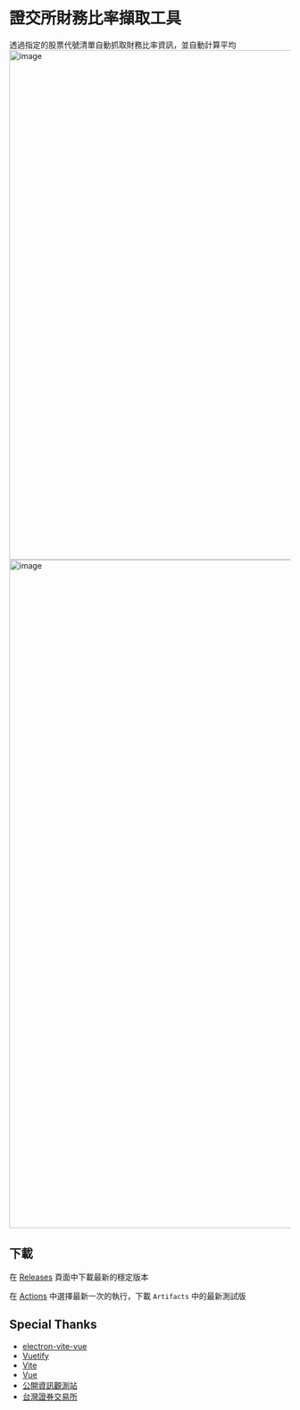 # 證交所財務比率擷取工具
透過指定的股票代號清單自動抓取財務比率資訊，並自動計算平均
<img width="912" alt="image" src="https://user-images.githubusercontent.com/16719720/210957384-1dd9fcd9-23b4-4449-8afa-42ee62c3728c.png">
<img width="1196" alt="image" src="https://user-images.githubusercontent.com/16719720/210957423-779df4cf-c4d1-494d-9954-677de4439343.png">

## 下載
在
[Releases](https://github.com/gnehs/twse-financial-ratios-crawler-electron/releases)
頁面中下載最新的穩定版本

在
[Actions](https://github.com/gnehs/twse-financial-ratios-crawler-electron/actions)
中選擇最新一次的執行，下載 `Artifacts` 中的最新測試版
## Special Thanks
- [electron-vite-vue](https://github.com/electron-vite/electron-vite-vue)
- [Vuetify](https://next.vuetifyjs.com/en/)
- [Vite](https://vitejs.dev/)
- [Vue](https://v3.vuejs.org/)
- [公開資訊觀測站](https://mops.twse.com.tw/mops/web/index)
- [台灣證券交易所](https://www.twse.com.tw/zh/)
